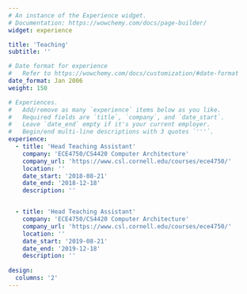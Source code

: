 ```yaml
---
# An instance of the Experience widget.
# Documentation: https://wowchemy.com/docs/page-builder/
widget: experience

title: 'Teaching'
subtitle: ''

# Date format for experience
#   Refer to https://wowchemy.com/docs/customization/#date-format
date_format: Jan 2006
weight: 150

# Experiences.
#   Add/remove as many `experience` items below as you like.
#   Required fields are `title`, `company`, and `date_start`.
#   Leave `date_end` empty if it's your current employer.
#   Begin/end multi-line descriptions with 3 quotes `'''`.
experience:
  - title: 'Head Teaching Assistant'
    company: 'ECE4750/CS4420 Computer Architecture'
    company_url: 'https://www.csl.cornell.edu/courses/ece4750/'
    location: ''
    date_start: '2018-08-21'
    date_end: '2018-12-18'
    description: ''


  - title: 'Head Teaching Assistant'
    company: 'ECE4750/CS4420 Computer Architecture'
    company_url: 'https://www.csl.cornell.edu/courses/ece4750/'
    location: ''
    date_start: '2019-08-21'
    date_end: '2019-12-18'
    description: ''
    
design:
  columns: '2'
---
```

